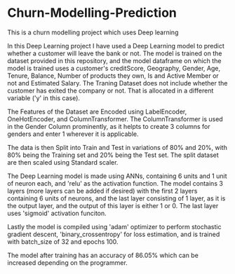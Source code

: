 # Churn-Modelling-Prediction
This is a churn modelling project which uses Deep learning

In this Deep Learning project I have used a Deep Learning model to predict whether a customer will leave the bank or not. The model is trained on the dataset provided in this repository, and the model dataframe on which the model is trained uses a customer's creditScore, Geography, Gender, Age, Tenure, Balance, Number of products they own, Is and Active Member or not and Estimated Salary. The Traning Dataset does not include whether the customer has exited the company or not. That is allocated in a different variable ('y' in this case).

The Features of the Dataset are Encoded using LabelEncoder, OneHotEncoder, and ColumnTransformer. The ColumnTransformer is used in the Gender Column prominently, as it helpts to create 3 columns for genders and enter 1 wherever it is applicable.

The data is then Split into Train and Test in variations of 80% and 20%, with 80% being the Training set and 20% being the Test set. The split dataset are then scaled using Standard scaler.

The Deep Learning model is made using ANNs, containing 6 units and 1 unit of neuron each, and 'relu' as the activation function. The model contains 3 layers (more layers can be added if desired) with the first 2 layers containing 6 units of neurons, and the last layer consisting of 1 layer, as it is the output layer, and the output of this layer is either 1 or 0. The last layer uses 'sigmoid' activation funciton.

Lastly the model is compiled using 'adam' optimizer to perform stochastic gradient descent, 'binary_crossentropy' for loss estimation, and is trained with batch_size of 32 and epochs 100.

The model after training has an accuracy of 86.05% which can be increased depending on the programmer.
